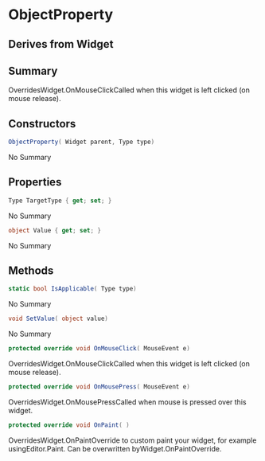 # ObjectProperty

## Derives from Widget

## Summary

OverridesWidget.OnMouseClickCalled when this widget is left clicked (on mouse release).
## Constructors

```c#
ObjectProperty( Widget parent, Type type) 
```
No Summary
## Properties

```c#
Type TargetType { get; set; } 
```
No Summary
```c#
object Value { get; set; } 
```
No Summary
## Methods

```c#
static bool IsApplicable( Type type) 
```
No Summary
```c#
void SetValue( object value) 
```
No Summary
```c#
protected override void OnMouseClick( MouseEvent e) 
```
OverridesWidget.OnMouseClickCalled when this widget is left clicked (on mouse release).
```c#
protected override void OnMousePress( MouseEvent e) 
```
OverridesWidget.OnMousePressCalled when mouse is pressed over this widget.
```c#
protected override void OnPaint( ) 
```
OverridesWidget.OnPaintOverride to custom paint your widget, for example usingEditor.Paint. Can be overwritten byWidget.OnPaintOverride.
